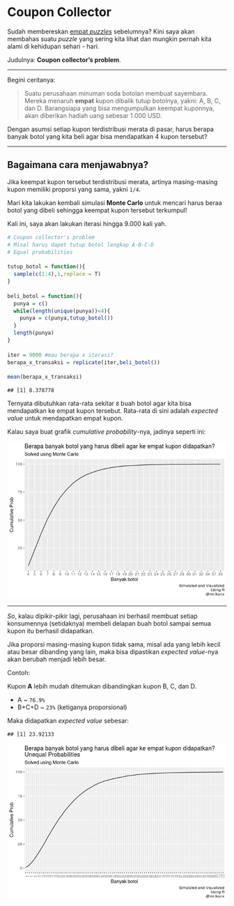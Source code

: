 Coupon Collector
================

Sudah membereskan [empat
*puzzles*](https://ikanx101.github.io/tags/#monte-carlo) sebelumnya?
Kini saya akan membahas suatu *puzzle* yang sering kita lihat dan
mungkin pernah kita alami di kehidupan sehari - hari.

Judulnya: **Coupon collector’s problem**.

-----

Begini ceritanya:

> Suatu perusahaan minuman soda botolan membuat sayembara. Mereka
> menaruh **empat** kupon dibalik tutup botolnya, yakni: A, B, C, dan D.
> Barangsiapa yang bisa mengumpulkan keempat kuponnya, akan diberikan
> hadiah uang sebesar 1.000 USD.

Dengan asumsi setiap kupon terdistribusi merata di pasar, harus berapa
banyak botol yang kita beli agar bisa mendapatkan 4 kupon tersebut?

-----

## Bagaimana cara menjawabnya?

Jika keempat kupon tersebut terdistribusi merata, artinya masing-masing
kupon memiliki proporsi yang sama, yakni `1/4`.

Mari kita lakukan kembali simulasi **Monte Carlo** untuk mencari harus
beraa botol yang dibeli sehingga keempat kupon tersebut terkumpul\!

Kali ini, saya akan lakukan iterasi hingga 9.000 kali yah.

``` r
# Coupon collector's problem
# Misal harus dapet tutup botol lengkap A-B-C-D
# Equal probabilities

tutup_botol = function(){
  sample(c(1:4),1,replace = T)
}

beli_botol = function(){
  punya = c()
  while(length(unique(punya))<4){
    punya = c(punya,tutup_botol())
  }
  length(punya)
}

iter = 9000 #mau berapa x iterasi?
berapa_x_transaksi = replicate(iter,beli_botol())

mean(berapa_x_transaksi)
```

    ## [1] 8.378778

Ternyata dibutuhkan rata-rata sekitar `8` buah botol agar kita bisa
mendapatkan ke empat kupon tersebut. Rata-rata di sini adalah *expected
value* untuk mendapatkan empat kupon.

Kalau saya buat grafik *cumulative probability*-nya, jadinya seperti
ini:

![](blog-postin_files/figure-gfm/unnamed-chunk-2-1.png)<!-- -->

-----

*So*, kalau dipikir-pikir lagi, perusahaan ini berhasil membuat setiap
konsumennya (setidaknya) membeli delapan buah botol sampai semua kupon
itu berhasil didapatkan.

Jika proporsi masing-masing kupon tidak sama, misal ada yang lebih kecil
atau besar dibanding yang lain, maka bisa dipastikan *expected
value*-nya akan berubah menjadi lebih besar.

Contoh:

Kupon **A** lebih mudah ditemukan dibandingkan kupon B, C, dan D.

  - A ~ `76.9%`
  - B+C+D ~ `23%` (ketiganya proporsional)

Maka didapatkan *expected value* sebesar:

    ## [1] 23.92133

![](blog-postin_files/figure-gfm/unnamed-chunk-3-1.png)<!-- -->
